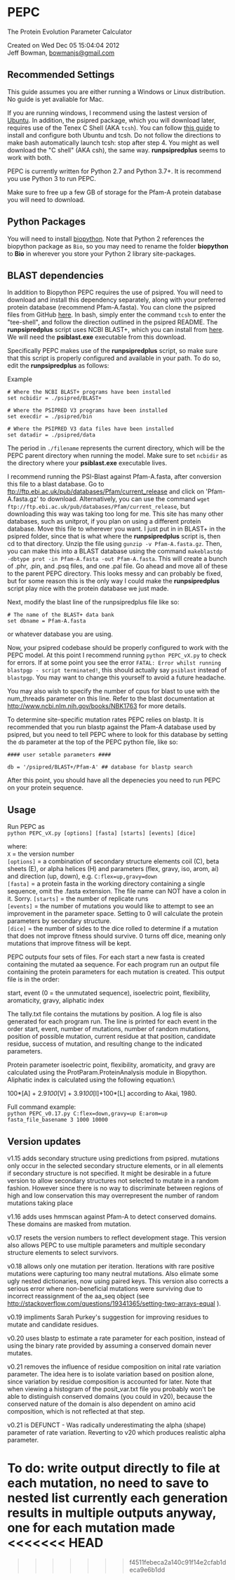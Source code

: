 # PEPC
The Protein Evolution Parameter Calculator

Created on Wed Dec 05 15:04:04 2012\
Jeff Bowman, bowmanjs@gmail.com

## Recommended Settings
This guide assumes you are either running a Windows or Linux distribution. No guide is yet avaliable for Mac. 

If you are running windows, I recommend using the lastest version of [Ubuntu](https://ubuntu.com/). In addition, the psipred package, which you will download later, requires use of the Tenex C Shell (AKA `tcsh`). You can follow [this guide](https://randomknowhow.com/tech/infrastructure/devops/tutorials/c-shell-tc-shell-install-for-linux-windows-mac/) to install and configure both Ubuntu and tcsh. Do not follow the directions to make bash automatically launch tcsh: stop after step 4. You might as well download the "C shell" (AKA csh), the same way. **runpsipredplus** seems to work with both. 
 
PEPC is currently written for Python 2.7 and Python 3.7+. It is recommend you use Python 3 to run PEPC. 

Make sure to free up a few GB of storage for the Pfam-A protein database you will need to download. 

## Python Packages
You will need to install [biopython](https://github.com/biopython/biopython). Note that Python 2 references the biopython package as `Bio`, so you may need to rename the folder **biopython** to **Bio** in wherever you store your Python 2 library site-packages. 

## BLAST dependencies

In addition to Biopython PEPC requires the use of psipred.  You will need to
download and install this dependency separately, along with your preferred
protein database (recommend Pfam-A.fasta). You can clone the psipred files from GitHub [here](https://github.com/psipred/psipred). In bash, simply enter the command `tcsh` to enter the "tee-shell", and follow the direction outlined in the psipred README. The **runpsipredplus** script uses NCBI BLAST+, which you can install from [here](https://ftp.ncbi.nlm.nih.gov/blast/executables/blast+/LATEST/). We will need the **psiblast.exe** executable from this download. 

Specifically PEPC makes use of the **runpsipredplus** script, so make sure that this script is properly configured and available in your path. To do so, edit the **runpsipredplus** as follows:

Example
```
# Where the NCBI BLAST+ programs have been installed
set ncbidir = ./psipred/BLAST+
 
# Where the PSIPRED V3 programs have been installed
set execdir = ./psipred/bin
 
# Where the PSIPRED V3 data files have been installed
set datadir = ./psipred/data
```

The period in `./filename` represents the current directory, which will be the PEPC parent directory when running the model. Make sure to set `ncbidir` as the directory where your **psiblast.exe** executable lives. 

I recommend running the PSI-Blast against Pfam-A.fasta, after conversion this file to a blast database. Go to <ftp://ftp.ebi.ac.uk/pub/databases/Pfam/current_release> and click on 'Pfam-A.fasta.gz' to download. Alternatively, you can use the command `wget ftp://ftp.ebi.ac.uk/pub/databases/Pfam/current_release`, but downloading this way was taking too long for me. This site has many other databases, such as unitprot, if you plan on using a different protein database. Move this file to wherever you want. I just put in in BLAST+ in the psipred folder, since that is what where the **runpsipredplus** script is, then cd to that directory. Unzip the file using 
`gunzip -v Pfam-A.fasta.gz`. Then, you can make this into a BLAST database using the command `makeblastdp -dbtype prot -in Pfam-A.fasta -out Pfam-A.fasta`. This will create a bunch of .phr, .pin, and .psq files, and one .pal file. Go ahead and move all of these to the parent PEPC directory. This looks messy and can probably be fixed, but for some reason this is the only way I could make the **runpsipredplus** script play nice with the protein database we just made. 

Next, modify the blast line of the runpsipredplus file like so:
```
# The name of the BLAST+ data bank
set dbname = Pfam-A.fasta
```
or whatever database you are using. 

Now, your psipred codebase should be properly configured to work with the PEPC model. At this point I recommend running `python PEPC_vX.py` to check for errors. If at some point you see the error `FATAL: Error whilst running blastpgp - script terminated!`, this should actually say `psiblast` instead of `blastpgp`. You may want to change this yourself to avoid a future headache. 

You may also wish to specify the number of cpus for blast to use with the num_threads parameter on this line.  Refer to the blast documentation at
<http://www.ncbi.nlm.nih.gov/books/NBK1763> for more details.


To determine site-specific mutation rates PEPC relies on blastp.  It is
recommended that you run blastp against the Pfam-A database used by psipred, but you need to tell PEPC where to look for this database by setting the
`db` parameter at the top of the PEPC python file, like so:

```
#### user setable parameters ####
 
db = '/psipred/BLAST+/Pfam-A' ## database for blastp search
```

After this point, you should have all the depenecies you need to run PEPC on your protein sequence. 

## Usage
Run PEPC as\
`python PEPC_vX.py [options] [fasta] [starts] [events] [dice]`

where:\
`X` = the version number\
`[options]` = a combination of secondary structure elements coil (C), beta sheets
(E), or alpha helices (H) and parameters (flex, gravy, iso, arom, ai) and
direction (up, down), e.g. `C:flex=up,gravy=down`\
`[fasta]` = a protein fasta in the working directory containing a single sequence, omit the .fasta extension.  The file name can NOT have a colon in it. Sorry.
`[starts]` = the number of replicate runs\
`[events]` = the number of mutations you would like to attempt to see an improvement in the parameter space.  Setting to 0 will calculate the protein parameters by secondary structure.\
`[dice]` = the number of sides to the dice rolled to determine if a mutation that does not improve fitness should survive.  0 turns off dice, meaning only mutations that improve fitness will be kept.

PEPC outputs four sets of files.  For each start a new fasta is created containing the mutated aa sequence. For each program run an output file containing the protein parameters for each mutation is created. This output file is in the order: 

start, event (0 = the unmutated sequence), isoelectric point, flexibility, aromaticity, gravy, aliphatic index

The tally.txt file contains the mutations by position. A log file is also generated for each program run. The line is printed for each event in the order start, event, number of mutations, number of random mutations, position of possible mutation, current residue at that position, candidate residue, success of mutation, and resulting change to the indicated parameters.

Protein parameter isoelectric point, flexibility, aromaticity, and gravy are calculated using the ProtParam.ProteinAnalysis module in Biopython.
Aliphatic index is calculated using the following equation:\

100*[A] + 2.9*100*[V] + 3.9*100*[I]+100*[L] according to Akai, 1980.


Full command example:\
`python PEPC_v0.17.py C:flex=down,gravy=up E:arom=up fasta_file_basename 3 1000 10000`


## Version updates 

v1.15 adds secondary structure using predictions from psipred.  mutations only
occur in the selected secondary structure elements, or in all elements if 
secondary structure is not specified.  It might be desirable in a future version
to allow secondary structures not selected to mutate in a random fashion.  However
since there is no way to discriminate between regions of high and low conservation
this may overrepresent the number of random mutations taking place

v1.16 adds uses hmmscan against Pfam-A to detect conserved domains.  These
domains are masked from mutation.

v0.17 resets the version numbers to reflect development stage.  This version
also allows PEPC to use multiple parameters and multiple secondary structure
elements to select survivors.

v0.18 allows only one mutation per iteration.  Iterations with rare positive
mutations were capturing too many neutral mutations.  Also elimate some ugly
nested dictionaries, now using paired keys.  This version also corrects a
serious error where non-beneficial mutations were surviving due to incorrect
reassignment of the aa_seq object (see <http://stackoverflow.com/questions/19341365/setting-two-arrays-equal> ).

v0.19 impliments Sarah Purkey's suggestion for improving residues to mutate
and candidate residues.

v0.20 uses blastp to estimate a rate parameter for each position, instead of
using the binary rate provided by assuming a conserved domain never mutates. 

v0.21 removes the influence of residue composition on inital rate variation parameter.  The
idea here is to isolate variation based on position alone, since variation by
residue composition is accounted for later.  Note that when viewing a histogram
of the posit_var.txt file you probably won't be able to distinguish conserved
domains (you could in v20), because the conserved nature of the domain is also
dependent on amino acid composition, which is not reflected at that step.

v0.21 is DEFUNCT - Was radically underestimating the alpha (shape) parameter
of rate variation.  Reverting to v20 which produces realistic alpha parameter.

To do: write output directly to file at each mutation, no need to save to nested list
currently each generation results in multiple outputs anyway, one for each mutation made
<<<<<<< HEAD
=======

>>>>>>> f4511febeca2a140c91f14e2cfab1deca9e6b1dd

